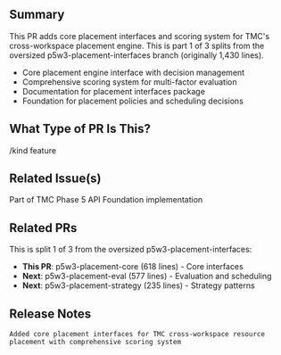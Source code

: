 ## Summary

This PR adds core placement interfaces and scoring system for TMC's cross-workspace placement engine. This is part 1 of 3 splits from the oversized p5w3-placement-interfaces branch (originally 1,430 lines).

- Core placement engine interface with decision management
- Comprehensive scoring system for multi-factor evaluation
- Documentation for placement interfaces package
- Foundation for placement policies and scheduling decisions

## What Type of PR Is This?

/kind feature

## Related Issue(s)

Part of TMC Phase 5 API Foundation implementation

## Related PRs

This is split 1 of 3 from the oversized p5w3-placement-interfaces:
- **This PR**: p5w3-placement-core (618 lines) - Core interfaces
- **Next**: p5w3-placement-eval (577 lines) - Evaluation and scheduling
- **Next**: p5w3-placement-strategy (235 lines) - Strategy patterns

## Release Notes

```release-note
Added core placement interfaces for TMC cross-workspace resource placement with comprehensive scoring system
```